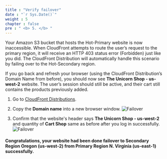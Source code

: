 ```yaml
---
title : "Verify failover"
date : "`r Sys.Date()`"
weight : 5
chapter : false
pre : " <b> 5. </b> "
---
```

Your Amazon S3 bucket that hosts the Hot-Primary website is now inaccessible. When CloudFront attempts to route the user’s request to the primary region, it will receive an HTTP 403 status error (Forbidden) just like you did. The CloudFront Distribution will automatically handle this scenario by failing over to the Hot-Secondary region.

If you go back and refresh your browser (using the CloudFront Distribution’s Domain Name from before), you should now see **The Unicorn Shop - us-west-2** website. The user’s session should still be active, and their cart still contains the products previously added.

1. Go to [CloudFront Distributions](https://us-east-1.console.aws.amazon.com/cloudfront/v4/home?region=ap-southeast-1#/distributions).
2. Copy the **Domain name** into a new browser window.
![Failover](../images/5.verifyfailover/5.1verifyfailover.png?width=90pc)

3. Confirm that the website's header says **The Unicorn Shop - us-west-2** and quantity of **Cart Shop** same as before after you log in successfully.
![Failover](../images/5.verifyfailover/5.2verifyfailover.png?width=90pc)


#### Congratulations, your website had been done failover to Secondary Region **Oregon (us-west-2)** from Primary Region **N. Virginia (us-east-1)** successfully.